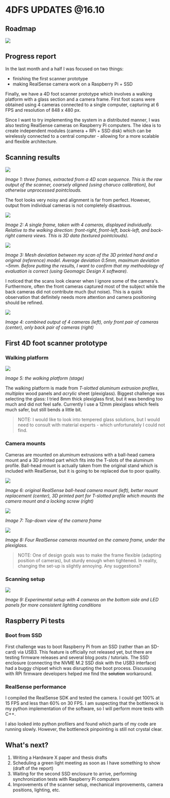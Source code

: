 # 4DFS UPDATES @16.10

## Roadmap

![](roadmaps/4DFS_roadmap_oct.png)





## Progress report

In the last month and a half I was focused on two things:

- finishing the first scanner prototype
- making RealSense camera work on a Raspberry Pi + SSD

Finally, we have a 4D foot scanner prototype which involves a walking platform with a glass section and a camera frame. First foot scans were obtained using 4 cameras connected to a single computer, capturing at 6 FPS and resolution of 848 x 480 px.

Since I want to try implementing the system in a distributed manner, I was also testing RealSense cameras on Raspberry Pi computers. The idea is to create independent modules (camera + RPi + SSD disk) which can be wirelessly connected to a central computer - allowing for a more scalable and flexible architecture.



## Scanning results

![](updates5_res/walk_frames.png)

*Image 1: three frames, extracted from a 4D scan sequence. This is the raw output of the scanner, coarsely aligned (using charuco calibration), but otherwise unprocessed pointclouds.*

The foot looks very noisy and alignment is far from perfect. However, output from individual cameras is not completely disastrous.

![](updates5_res/footscan_individual.png)

*Image 2: A single frame, taken with 4 cameras, displayed individually. Relative to the walking direction: front-right, front-left, back-left, and back-right camera views. This is 3D data (textured pointclouds).* 



![](updates5_res/mesh_deviation.png)

*Image 3: Mesh deviation between my scan of the 3D printed hand and a original (reference) model. Average deviation 0.5mm, maximum deviation ~5mm. Before putting the results, I want to confirm that my methodology of evaluation is correct (using Geomagic Design X software).*



I noticed that the scans look cleaner when I ignore some of the camera's. Furthermore, often the front cameras captured most of the subject while the back cameras did not contribute much (but noise).  This is a quick observation that definitely needs more attention and camera positioning should be refined.



![](updates5_res/handPointclouds.png)

*Image 4: combined output of 4 cameras (left), only front pair of cameras (center), only back pair of cameras (right)*



## First 4D foot scanner prototype

### Walking platform

![](updates5_res/stage.jpg)

*Image 5: the walking platform (stage)*

The walking platform is made from *T-slotted aluminum extrusion profiles*, *multiplex* wood panels and *acrylic* sheet (plexiglass). Biggest challenge was selecting the glass: I tried 8mm thick plexiglass first, but it was bending too much and did not feel safe. Currently I use a 12mm plexiglass which feels much safer, but still bends a little bit.

> NOTE: I would like to look into tempered glass solutions, but I would need to consult with material experts - which unfortunately I could not find.



### Camera mounts

Cameras are mounted on aluminum extrusions with a ball-head camera mount and a 3D printed part which fits into the T-slots of the aluminum profile. Ball-head mount is actually taken from the original stand which is included with RealSense, but it is going to be replaced due to poor quality.

![](updates5_res/camera_mounts.jpg)

*Image 6: original RealSense ball-head camera mount (left), better mount replacement (center), 3D printed part for T-slotted profile which mounts the camera mount and a locking screw (right)*  



![](updates5_res/cam_frame.jpg)

*Image 7: Top-down view of the camera frame*



![](updates5_res/cam_mount_closeup.jpeg)

*Image 8: Four RealSense cameras mounted on the camera frame, under the plexiglass.* 

> NOTE: One of design goals was to make the frame flexible (adapting position of cameras), but sturdy enough when tightened. In reality, changing the set-up is slightly annoying. Any suggestions?



### Scanning setup

![](updates5_res/setup_w_lights.jpeg)

*Image 9: Experimental setup with 4 cameras on the bottom side and LED panels for more consistent lighting conditions*



## Raspberry Pi tests

### Boot from SSD

First challenge was to boot Raspberry Pi from an SSD (rather than an SD-card) via USB3. This feature is officially not released yet, but there are testing firmware releases and several blog posts / tutorials.
The SSD enclosure (connecting the NVME M.2 SSD disk with the USB3 interface) had a buggy chipset which was disrupting the boot process. Discussing with RPi firmware developers helped me find the ~~solution~~ workaround.

### RealSense performance

I compiled the RealSense SDK and tested the camera. I could get 100% at 15 FPS and less than 60% on 30 FPS. I am suspecting that the bottleneck is my python implementation of the software, so I will perform more tests with C++. 

I also looked into python profilers and found which parts of my code are running slowly. However, the bottleneck pinpointing is still not crystal clear. 



## What's next?

1. Writing a Hardware X paper and thesis drafts
2. Scheduling a green light meeting as soon as I have something to show (draft of the report)
3. Waiting for the second SSD enclosure to arrive, performing synchronization tests with Raspberry Pi computers
4. Improvements of the scanner setup, mechanical improvements, camera positions, lighting, etc.



